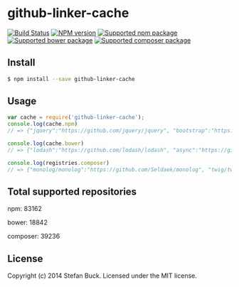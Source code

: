 # github-linker-cache 
[![Build Status][travis-image]][travis-url] [![NPM version][npm-image]][npm-url] [![Supported npm package][count-npm-image]][count-npm-url] [![Supported bower package][count-bower-image]][count-bower-url] [![Supported composer package][count-composer-image]][count-composer-url]


## Install

```bash
$ npm install --save github-linker-cache
```


## Usage

```javascript
var cache = require('github-linker-cache');
console.log(cache.npm) 
// => {"jquery":"https://github.com/jquery/jquery", "bootstrap":"https://github.com/twbs/bootstrap" ...}

console.log(cache.bower)
// => {"lodash":"https://github.com/lodash/lodash", "async":"https://github.com/caolan/async" ...}

console.log(registries.composer)
// => {"monolog/monolog":"https://github.com/Seldaek/monolog", "twig/twig":"https://github.com/fabpot/Twig" ...}
```


## Total supported repositories

npm: 83162

bower: 18842

composer: 39236


## License

Copyright (c) 2014 Stefan Buck. Licensed under the MIT license.



[npm-url]: https://npmjs.org/package/github-linker-cache
[npm-image]: https://badge.fury.io/js/github-linker-cache.svg
[travis-url]: https://travis-ci.org/stefanbuck/github-linker-cache
[travis-image]: https://travis-ci.org/stefanbuck/github-linker-cache.svg?branch=master
[count-npm-url]: https://npmjs.org/
[count-npm-image]: http://img.shields.io/badge/npm-83162-green.svg
[count-bower-url]: https://bower.io/
[count-bower-image]: http://img.shields.io/badge/bower-18842-green.svg
[count-composer-url]: https://packagist.org/
[count-composer-image]: http://img.shields.io/badge/composer-39236-green.svg
